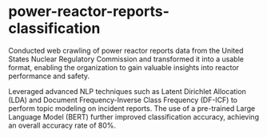 # power-reactor-reports-classification

Conducted web crawling of power reactor reports data from the United States Nuclear Regulatory Commission and transformed it into a usable format, enabling the organization to gain valuable insights into reactor performance and safety.

Leveraged advanced NLP techniques such as Latent Dirichlet Allocation (LDA) and Document Frequency-Inverse Class Frequency (DF-ICF) to perform topic modeling on incident reports. The use of a pre-trained Large Language Model (BERT) further improved classification accuracy, achieving an overall accuracy rate of 80%.
